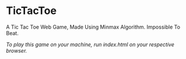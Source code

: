# TicTacToe
A Tic Tac Toe Web Game, Made Using Minmax Algorithm. Impossible To Beat.

*To play this game on your machine, run index.html on your respective browser.*
